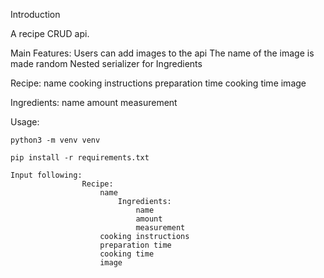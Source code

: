 Introduction

A recipe CRUD api.

Main Features:
    Users can add images to the api
    The name of the image is made random
    Nested serializer for Ingredients


Recipe: 
    name
    cooking instructions
    preparation time
    cooking time
    image 

Ingredients:
    name
    amount
    measurement
    

Usage: 

    python3 -m venv venv

    pip install -r requirements.txt

    Input following:
                    Recipe: 
                        name
                            Ingredients:
                                name
                                amount
                                measurement
                        cooking instructions
                        preparation time
                        cooking time
                        image 